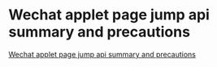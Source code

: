# Wechat applet page jump api summary and precautions
[Wechat applet page jump api summary and precautions](https://aiwithcloud.com/2022/09/19/wechat_applet_page_jump_api_summary_and_precautions/)